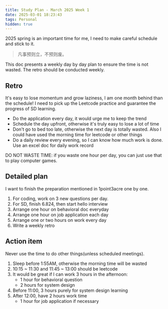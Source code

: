 ```yaml
---
title: Study Plan - March 2025 Week 1
date: 2025-03-01 18:23:43
tags: Personal
hidden: true
---
```


2025 spring is an important time for me, I need to make careful schedule and stick to it.

> 凡事预则立，不预则废。

This doc presents a weekly day by day plan to ensure the time is not wasted. The retro should be conducted weekly.

## Retro

It's easy to lose momentum and grow laziness, I am one month behind than the schedule! I need to pick up the Leetcode practice and guarantee the progress of SD learning.

* Do the application every day, it would urge me to keep the trend
* Schedule the day upfront, otherwise it's truly easy to lose a lot of time
* Don't go to bed too late, otherwise the next day is totally wasted. Also I could have used the morning time for leetcode or other things
* Do a daily review every evening, so I can know how much work is done. Use an excel doc for daily work record

DO NOT WASTE TIME: if you waste one hour per day, you can just use that to play computer games.

## Detailed plan

I want to finish the preparation mentioned in 1point3acre one by one.

1. For coding, work on 3 new questions per day.
2. For SD, finish 6.824, then start hello interview
3. Arrange one hour on behavioral doc everyday
4. Arrange one hour on job application each day
5. Arrange one or two hours on work every day
6. Write a weekly retro

## Action item

Never use the time to do other things(unless scheduled meetings).

1. Sleep before 1:55AM, otherwise the morning time will be wasted
2. 10:15 ~ 11:30 and 11:45 ~ 13:00 should be leetcode
3. It would be great if I can work 3 hours in the afternoon:
    * 1 hour for behavioral question
    * 2 hours for system design
4. Before 11:00, 3 hours purely for system design learning
5. After 12:00, have 2 hours work time
    * 1 hour for job application if necessary
